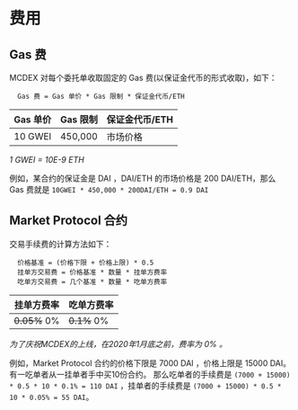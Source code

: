 # 费用

## Gas 费

MCDEX 对每个委托单收取固定的 Gas 费(以保证金代币的形式收取)，如下：

```
  Gas 费 = Gas 单价 * Gas 限制 * 保证金代币/ETH
```

| Gas 单价 | Gas 限制 |  保证金代币/ETH |
|-----------|-----------|-----------------|
| 10 GWEI   |  450,000  |   市场价格  |

_1 GWEI = 10E-9 ETH_

例如，某合约的保证金是 DAI ，DAI/ETH 的市场价格是 200 DAI/ETH，那么 Gas 费就是 `10GWEI * 450,000 * 200DAI/ETH = 0.9 DAI`





## Market Protocol 合约

交易手续费的计算方法如下：


```
  价格基准 = (价格下限 + 价格上限) * 0.5
  挂单方交易费 = 价格基准 * 数量 * 挂单方费率
  吃单方交易费 = 几个基准 * 数量 * 吃单方费率
```

| 挂单方费率      |      吃单方费率 |
|----------------|----------------|
| ~~0.05%~~ 0%   | ~~0.1%~~  0%   |

*为了庆祝MCDEX的上线，在2020年1月底之前，费率为 0% 。*

例如，Market Protocol 合约的价格下限是 7000 DAI ，价格上限是 15000 DAI。 有一吃单者从一挂单者手中买10份合约。
那么吃单者的手续费是 `(7000 + 15000) * 0.5 * 10 * 0.1% = 110 DAI` ，挂单者的手续费是 `(7000 + 15000) * 0.5 * 10 * 0.05% = 55 DAI`。
